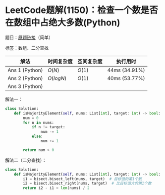 # LeetCode题解(1150)：检查一个数是否在数组中占绝大多数(Python)

题目：[原题链接](https://leetcode-cn.com/problems/check-if-a-number-is-majority-element-in-a-sorted-array/)（简单）

标签：数组、二分查找

| 解法           | 时间复杂度 | 空间复杂度 | 执行用时      |
| -------------- | ---------- | ---------- | ------------- |
| Ans 1 (Python) | $O(N)$     | $O(1)$     | 44ms (34.91%) |
| Ans 2 (Python) | $O(logN)$  | $O(1)$     | 40ms (53.77%) |
| Ans 3 (Python) |            |            |               |

解法一：

```python
class Solution:
    def isMajorityElement(self, nums: List[int], target: int) -> bool:
        num = 0
        for n in nums:
            if n != target:
                num -= 1
            else:
                num += 1

        return num > 0
```

解法二（二分查找）：

```python
class Solution:
    def isMajorityElement(self, nums: List[int], target: int) -> bool:
        i1 = bisect.bisect_left(nums, target)  # 目标值的第1个数
        i2 = bisect.bisect_right(nums, target)  # 比目标值大的第1个数
        return i2 - i1 > len(nums) / 2
```